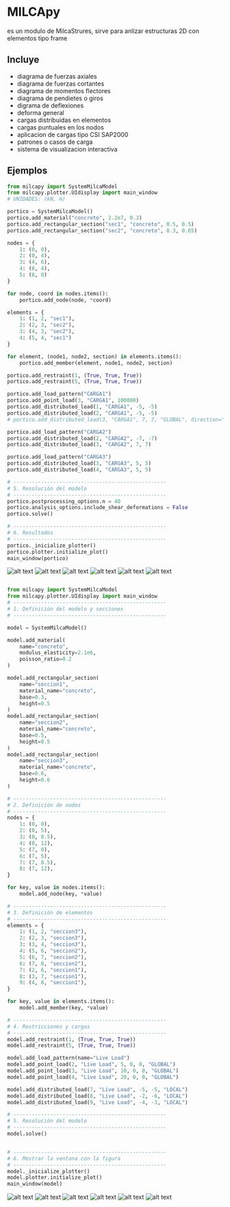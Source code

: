 # **MILCApy**

es un modulo de MilcaStrures, sirve para anlizar estructuras 2D con elementos tipo frame

## Incluye
- diagrama de fuerzas axiales
- diagrama de fuerzas cortantes
- diagrama de momentos flectores
- diagrama de pendietes o giros
- digrama de deflexiones
- deforma general
- cargas distribuidas en elementos
- cargas puntuales en los nodos
- aplicacion de cargas tipo CSI SAP2000
- patrones o casos de carga
- sistema de visualizacion interactiva

## Ejemplos
```python
from milcapy import SystemMilcaModel
from milcapy.plotter.UIdisplay import main_window
# UNIDADES: (kN, m)

portico = SystemMilcaModel()
portico.add_material("concreto", 2.2e7, 0.3)
portico.add_rectangular_section("sec1", "concreto", 0.5, 0.5)
portico.add_rectangular_section("sec2", "concreto", 0.3, 0.65)

nodes = {
    1: (0, 0),
    2: (0, 4),
    3: (4, 6),
    4: (8, 4),
    5: (8, 0)
}

for node, coord in nodes.items():
    portico.add_node(node, *coord)

elements = {
    1: (1, 2, "sec1"),
    2: (2, 3, "sec2"),
    3: (4, 3, "sec2"),
    4: (5, 4, "sec1")
}

for element, (node1, node2, section) in elements.items():
    portico.add_member(element, node1, node2, section)

portico.add_restraint(1, (True, True, True))
portico.add_restraint(5, (True, True, True))

portico.add_load_pattern("CARGA1")
portico.add_point_load(3, "CARGA1", 100000)
portico.add_distributed_load(1, "CARGA1", -5, -5)
portico.add_distributed_load(2, "CARGA1", -5, -5)
# portico.add_distributed_load(3, "CARGA1", 7, 7, "GLOBAL", direction="GRAVITY")

portico.add_load_pattern("CARGA2")
portico.add_distributed_load(2, "CARGA2", -7, -7)
portico.add_distributed_load(3, "CARGA2", 7, 7)

portico.add_load_pattern("CARGA3")
portico.add_distributed_load(3, "CARGA3", 5, 5)
portico.add_distributed_load(4, "CARGA3", 5, 5)

# --------------------------------------------------
# 5. Resolución del modelo
# --------------------------------------------------
portico.postprocessing_options.n = 40
portico.analysis_options.include_shear_deformations = False
portico.solve()

# --------------------------------------------------
# 6. Resultados
# --------------------------------------------------
portico._inicialize_plotter()
portico.plotter.initialize_plot()
main_window(portico)
```

![alt text](assets/1_estructura.png)
![alt text](assets/1_DFA.png)
![alt text](assets/1_DFC.png)
![alt text](assets/1_DMF.png)
![alt text](assets/1_REAC.png)
![alt text](assets/1_DEF.png)


```python

from milcapy import SystemMilcaModel
from milcapy.plotter.UIdisplay import main_window
# --------------------------------------------------
# 1. Definición del modelo y secciones
# --------------------------------------------------

model = SystemMilcaModel()

model.add_material(
    name="concreto",
    modulus_elasticity=2.1e6,
    poisson_ratio=0.2
)

model.add_rectangular_section(
    name="seccion1",
    material_name="concreto",
    base=0.3,
    height=0.5
)
model.add_rectangular_section(
    name="seccion2",
    material_name="concreto",
    base=0.5,
    height=0.5
)
model.add_rectangular_section(
    name="seccion3",
    material_name="concreto",
    base=0.6,
    height=0.6
)

# --------------------------------------------------
# 2. Definición de nodos
# --------------------------------------------------
nodes = {
    1: (0, 0),
    2: (0, 5),
    3: (0, 8.5),
    4: (0, 12),
    5: (7, 0),
    6: (7, 5),
    7: (7, 8.5),
    8: (7, 12),
}

for key, value in nodes.items():
    model.add_node(key, *value)

# --------------------------------------------------
# 3. Definición de elementos
# --------------------------------------------------
elements = {
    1: (1, 2, "seccion3"),
    2: (2, 3, "seccion3"),
    3: (3, 4, "seccion3"),
    4: (5, 6, "seccion2"),
    5: (6, 7, "seccion2"),
    6: (7, 8, "seccion2"),
    7: (2, 6, "seccion1"),
    8: (3, 7, "seccion1"),
    9: (4, 8, "seccion1"),
}

for key, value in elements.items():
    model.add_member(key, *value)

# --------------------------------------------------
# 4. Restricciones y cargas
# --------------------------------------------------
model.add_restraint(1, (True, True, True))
model.add_restraint(5, (True, True, True))

model.add_load_pattern(name="Live Load")
model.add_point_load(2, "Live Load", 5, 0, 0, "GLOBAL")
model.add_point_load(3, "Live Load", 10, 0, 0, "GLOBAL")
model.add_point_load(4, "Live Load", 20, 0, 0, "GLOBAL")

model.add_distributed_load(7, "Live Load", -5, -5, "LOCAL")
model.add_distributed_load(8, "Live Load", -2, -6, "LOCAL")
model.add_distributed_load(9, "Live Load", -4, -3, "LOCAL")

# --------------------------------------------------
# 5. Resolución del modelo
# --------------------------------------------------
model.solve()


# --------------------------------------------------
# 6. Mostrar la ventana con la figura
# --------------------------------------------------
model._inicialize_plotter()
model.plotter.initialize_plot()
main_window(model)
```

![alt text](assets/2_STR.png)
![alt text](assets/2_DFA.png)
![alt text](assets/2_DFC.png)
![alt text](assets/2_DMF.png)
![alt text](assets/2_REAC.png)
![alt text](assets/2_DEF.png)